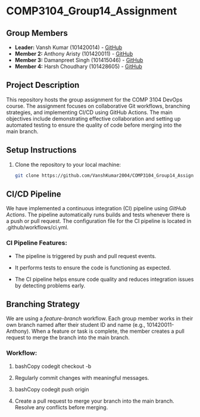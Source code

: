 # COMP3104_Group14_Assignment

## Group Members
- **Leader:** Vansh Kumar (101420014) - [GitHub](https://github.com/VanshKumar2004)
- **Member 2:** Anthony Aristy (101420011) - [GitHub](https://github.com/AnthonyAristy)
- **Member 3:** Damanpreet Singh (101415046) - [GitHub](https://github.com/damansingh13)
- **Member 4:** Harsh Choudhary (101428605) - [GitHub](https://github.com/Harshlikescoding)

## Project Description
This repository hosts the group assignment for the COMP 3104 DevOps course. The assignment focuses on collaborative Git workflows, branching strategies, and implementing CI/CD using GitHub Actions. The main objectives include demonstrating effective collaboration and setting up automated testing to ensure the quality of code before merging into the main branch.

## Setup Instructions
1. Clone the repository to your local machine:
   ```bash
   git clone https://github.com/VanshKumar2004/COMP3104_Group14_Assignment.git

CI/CD Pipeline
--------------

We have implemented a continuous integration (CI) pipeline using *GitHub Actions*. The pipeline automatically runs builds and tests whenever there is a push or pull request. The configuration file for the CI pipeline is located in .github/workflows/ci.yml.

### CI Pipeline Features:

*   The pipeline is triggered by push and pull request events.
    
*   It performs tests to ensure the code is functioning as expected.
    
*   The CI pipeline helps ensure code quality and reduces integration issues by detecting problems early.
    

Branching Strategy
------------------

We are using a *feature-branch* workflow. Each group member works in their own branch named after their student ID and name (e.g., 101420011-Anthony). When a feature or task is complete, the member creates a pull request to merge the branch into the main branch.

### Workflow:

1.  bashCopy codegit checkout -b
    
2.  Regularly commit changes with meaningful messages.
    
3.  bashCopy codegit push origin
    
4.  Create a pull request to merge your branch into the main branch. Resolve any conflicts before merging.
    
